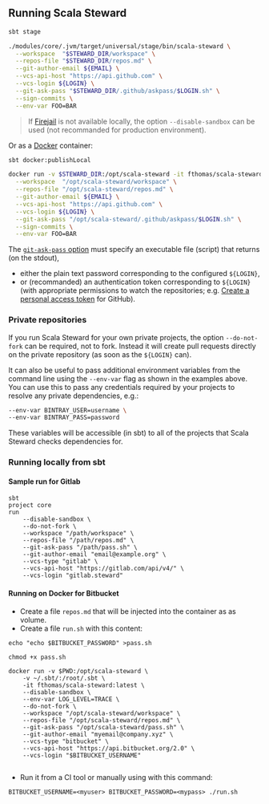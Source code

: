 ## Running Scala Steward

```bash
sbt stage

./modules/core/.jvm/target/universal/stage/bin/scala-steward \
  --workspace  "$STEWARD_DIR/workspace" \
  --repos-file "$STEWARD_DIR/repos.md" \
  --git-author-email ${EMAIL} \
  --vcs-api-host "https://api.github.com" \
  --vcs-login ${LOGIN} \
  --git-ask-pass "$STEWARD_DIR/.github/askpass/$LOGIN.sh" \
  --sign-commits \
  --env-var FOO=BAR
```

> If [Firejail](https://firejail.wordpress.com/) is not available locally, the option `--disable-sandbox` can be used (not recommanded for production environment).

Or as a [Docker](https://www.docker.com/) container:

```bash
sbt docker:publishLocal

docker run -v $STEWARD_DIR:/opt/scala-steward -it fthomas/scala-steward:latest \
  --workspace  "/opt/scala-steward/workspace" \
  --repos-file "/opt/scala-steward/repos.md" \
  --git-author-email ${EMAIL} \
  --vcs-api-host "https://api.github.com" \
  --vcs-login ${LOGIN} \
  --git-ask-pass "/opt/scala-steward/.github/askpass/$LOGIN.sh" \
  --sign-commits \
  --env-var FOO=BAR
```

The [`git-ask-pass` option](https://git-scm.com/docs/gitcredentials) must specify an executable file (script) that returns (on the stdout),

- either the plain text password corresponding to the configured `${LOGIN}`,
- or (recommanded) an authentication token corresponding to `${LOGIN}` (with appropriate permissions to watch the repositories; e.g. [Create a personal access token](https://help.github.com/en/articles/creating-a-personal-access-token-for-the-command-line) for GitHub).

### Private repositories

If you run Scala Steward for your own private projects, the option `--do-not-fork` can be required, not to fork.
Instead it will create pull requests directly on the private repository (as soon as the `${LOGIN}` can).

It can also be useful to pass additional environment variables from the command line using the `--env-var` flag as shown in the examples above. You can use this to pass any credentials required by your projects to resolve any private dependencies, e.g.:

```bash
--env-var BINTRAY_USER=username \
--env-var BINTRAY_PASS=password
```

These variables will be accessible (in sbt) to all of the projects that Scala Steward checks dependencies for.


### Running locally from sbt

#### Sample run for Gitlab

```
sbt
project core
run
    --disable-sandbox \
    --do-not-fork \
    --workspace "/path/workspace" \
    --repos-file "/path/repos.md" \
    --git-ask-pass "/path/pass.sh" \
    --git-author-email "email@example.org" \
    --vcs-type "gitlab" \
    --vcs-api-host "https://gitlab.com/api/v4/" \
    --vcs-login "gitlab.steward"

```


#### Running on Docker for Bitbucket

* Create a file `repos.md` that will be injected into the container as as volume.
* Create a file `run.sh` with this content:

```
echo "echo $BITBUCKET_PASSWORD" >pass.sh

chmod +x pass.sh

docker run -v $PWD:/opt/scala-steward \
    -v ~/.sbt/:/root/.sbt \
    -it fthomas/scala-steward:latest \
    --disable-sandbox \
    --env-var LOG_LEVEL=TRACE \
    --do-not-fork \
    --workspace "/opt/scala-steward/workspace" \
    --repos-file "/opt/scala-steward/repos.md" \
    --git-ask-pass "/opt/scala-steward/pass.sh" \
    --git-author-email "myemail@company.xyz" \
    --vcs-type "bitbucket" \
    --vcs-api-host "https://api.bitbucket.org/2.0" \
    --vcs-login "$BITBUCKET_USERNAME"
    
```

* Run it from a CI tool or manually using with this command:

`BITBUCKET_USERNAME=<myuser> BITBUCKET_PASSWORD=<mypass> ./run.sh`

